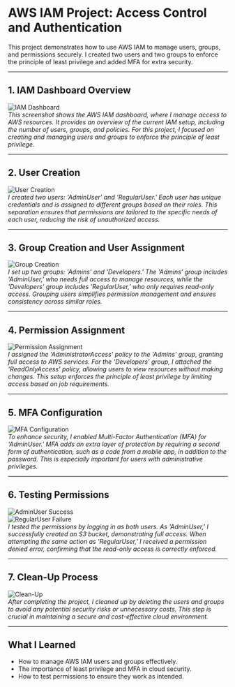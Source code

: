 # AWS IAM Project: Access Control and Authentication

This project demonstrates how to use AWS IAM to manage users, groups, and permissions securely. I created two users and two groups to enforce the principle of least privilege and added MFA for extra security.

---

## 1. IAM Dashboard Overview
![IAM Dashboard](screenshots/iam-dashboard.png)  
*This screenshot shows the AWS IAM dashboard, where I manage access to AWS resources. It provides an overview of the current IAM setup, including the number of users, groups, and policies. For this project, I focused on creating and managing users and groups to enforce the principle of least privilege.*

---

## 2. User Creation
![User Creation](screenshots/user-creation.png)  
*I created two users: 'AdminUser' and 'RegularUser.' Each user has unique credentials and is assigned to different groups based on their roles. This separation ensures that permissions are tailored to the specific needs of each user, reducing the risk of unauthorized access.*

---

## 3. Group Creation and User Assignment
![Group Creation](screenshots/group-creation.png)  
*I set up two groups: 'Admins' and 'Developers.' The 'Admins' group includes 'AdminUser,' who needs full access to manage resources, while the 'Developers' group includes 'RegularUser,' who only requires read-only access. Grouping users simplifies permission management and ensures consistency across similar roles.*

---

## 4. Permission Assignment
![Permission Assignment](screenshots/permission-assignment.png)  
*I assigned the 'AdministratorAccess' policy to the 'Admins' group, granting full access to AWS services. For the 'Developers' group, I attached the 'ReadOnlyAccess' policy, allowing users to view resources without making changes. This setup enforces the principle of least privilege by limiting access based on job requirements.*

---

## 5. MFA Configuration
![MFA Configuration](screenshots/mfa-configuration.png)  
*To enhance security, I enabled Multi-Factor Authentication (MFA) for 'AdminUser.' MFA adds an extra layer of protection by requiring a second form of authentication, such as a code from a mobile app, in addition to the password. This is especially important for users with administrative privileges.*

---

## 6. Testing Permissions
![AdminUser Success](screenshots/admin-success.png)  
![RegularUser Failure](screenshots/regular-failure.png)  
*I tested the permissions by logging in as both users. As 'AdminUser,' I successfully created an S3 bucket, demonstrating full access. When attempting the same action as 'RegularUser,' I received a permission denied error, confirming that the read-only access is correctly enforced.*

---

## 7. Clean-Up Process
![Clean-Up](screenshots/clean-up.png)  
*After completing the project, I cleaned up by deleting the users and groups to avoid any potential security risks or unnecessary costs. This step is crucial in maintaining a secure and cost-effective cloud environment.*

---

## What I Learned
- How to manage AWS IAM users and groups effectively.
- The importance of least privilege and MFA in cloud security.
- How to test permissions to ensure they work as intended.
